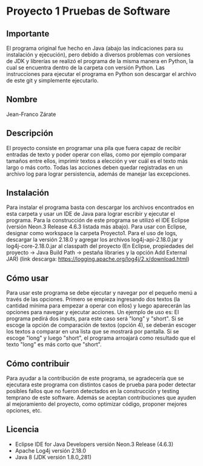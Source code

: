 # Proyecto 1 Pruebas de Software

## Importante
El programa original fue hecho en Java (abajo las indicaciones para su instalación y ejecución), pero debido a diversos problemas con versiones de JDK y librerías se realizó el programa de la misma manera en Python, la cual se encuentra dentro de la carpeta con versión Python. Las instrucciones para ejecutar el programa en Python son descargar el archivo de este git y simplemente ejecutarlo.

## Nombre
Jean-Franco Zárate
## Descripción
El proyecto consiste en programar una pila que fuera capaz de recibir entradas de texto y poder operar con ellas, como por ejemplo comparar tamaños entre ellos, imprimir textos a elección y ver cuál es el texto más largo o más corto.
Todas las acciones deben quedar registradas en un archivo log para lograr persistencia, además de manejar las excepciones.
## Instalación
Para instalar el programa basta con descargar los archivos encontrados en esta carpeta y usar un IDE de Java para lograr escribir y ejecutar el programa. Para la construcción de este programa se utilizó el IDE Eclipse (versión Neon.3 Release 4.6.3 listada más abajo). Para usar con Eclipse, designar como workspace la carpeta Proyecto1.
Para el uso de logs, descargar la versión 2.18.0 y agregar los archivos log4j-api-2.18.0.jar y log4j-core-2.18.0.jar al classpath del proyecto (En Eclipse, propiedades del proyecto -> Java Build Path -> pestaña libraries y la opción Add External JAR) (link descarga: https://logging.apache.org/log4j/2.x/download.html)
## Cómo usar
Para usar este programa se debe ejecutar y navegar por el pequeño menú a través de las opciones. Primero se empieza ingresando dos textos (la cantidad mínima para empezar a operar con ellos) y luego aparecerán las opciones para navegar y ejecutar acciones. Un ejemplo de uso es: El programa pedirá dos inputs, para este caso será "long" y "short". Si se escoge la opción de comparación de textos (opción 4), se deberán escoger los textos a comparar en una lista que se mostrará por pantalla. Si se escoge "long" y luego "short", el programa arroajará como resultado que el texto "long" es más corto que "short".
## Cómo contribuir
Para ayudar a la contribución de este programa, se agradecería que se ejecutara este programa con distintos casos de prueba para poder detectar posibles fallos que no fueron detectados en la construcción y testing temprano de este software. Además se aceptan contribuciones que ayuden al mejoramiento del proyecto, como optimizar código, proponer mejores opciones, etc.
## Licencia
* Eclipse IDE for Java Developers versión Neon.3 Release (4.6.3)
* Apache Log4j versión 2.18.0
* Java 8 (JDK versión 1.8.0_281)
